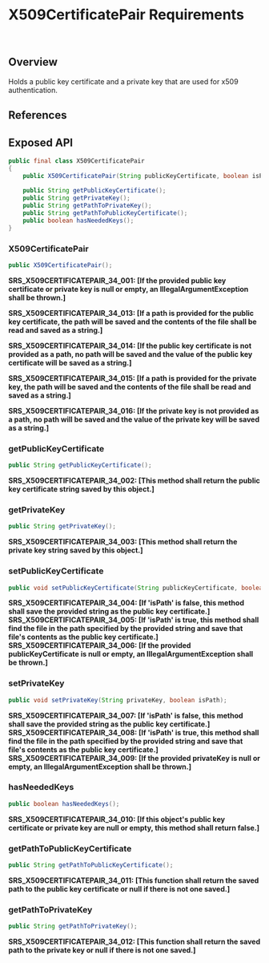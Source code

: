 # X509CertificatePair Requirements
 
## Overview

Holds a public key certificate and a private key that are used for x509 authentication.

## References

## Exposed API


```java
public final class X509CertificatePair
{
    public X509CertificatePair(String publicKeyCertificate, boolean isPathForPublic, String privateKey, boolean isPathForPrivate) throws IOException, IllegalArgumentException;
    
    public String getPublicKeyCertificate();
    public String getPrivateKey();
    public String getPathToPrivateKey();
    public String getPathToPublicKeyCertificate();
    public boolean hasNeededKeys();
}
```


### X509CertificatePair

```java
public X509CertificatePair();
```
    
**SRS_X509CERTIFICATEPAIR_34_001: [**If the provided public key certificate or private key is null or empty, an IllegalArgumentException shall be thrown.**]**

**SRS_X509CERTIFICATEPAIR_34_013: [**If a path is provided for the public key certificate, the path will be saved and the contents of the file shall be read and saved as a string.**]**

**SRS_X509CERTIFICATEPAIR_34_014: [**If the public key certificate is not provided as a path, no path will be saved and the value of the public key certificate will be saved as a string.**]**

**SRS_X509CERTIFICATEPAIR_34_015: [**If a path is provided for the private key, the path will be saved and the contents of the file shall be read and saved as a string.**]**

**SRS_X509CERTIFICATEPAIR_34_016: [**If the private key is not provided as a path, no path will be saved and the value of the private key will be saved as a string.**]**


### getPublicKeyCertificate

```java
public String getPublicKeyCertificate();
```

**SRS_X509CERTIFICATEPAIR_34_002: [**This method shall return the public key certificate string saved by this object.**]**


### getPrivateKey

```java
public String getPrivateKey();
```

**SRS_X509CERTIFICATEPAIR_34_003: [**This method shall return the private key string saved by this object.**]**


### setPublicKeyCertificate

```java
public void setPublicKeyCertificate(String publicKeyCertificate, boolean isPath);
```

**SRS_X509CERTIFICATEPAIR_34_004: [**If 'isPath' is false, this method shall save the provided string as the public key certificate.**]**
**SRS_X509CERTIFICATEPAIR_34_005: [**If 'isPath' is true, this method shall find the file in the path specified by the provided string and save that file's contents as the public key certificate.**]**
**SRS_X509CERTIFICATEPAIR_34_006: [**If the provided publicKeyCertificate is null or empty, an IllegalArgumentException shall be thrown.**]**


### setPrivateKey

```java
public void setPrivateKey(String privateKey, boolean isPath);
```

**SRS_X509CERTIFICATEPAIR_34_007: [**If 'isPath' is false, this method shall save the provided string as the public key certificate.**]**
**SRS_X509CERTIFICATEPAIR_34_008: [**If 'isPath' is true, this method shall find the file in the path specified by the provided string and save that file's contents as the public key certificate.**]**
**SRS_X509CERTIFICATEPAIR_34_009: [**If the provided privateKey is null or empty, an IllegalArgumentException shall be thrown.**]**


### hasNeededKeys
```java
public boolean hasNeededKeys();
```

**SRS_X509CERTIFICATEPAIR_34_010: [**If this object's public key certificate or private key are null or empty, this method shall return false.**]**


### getPathToPublicKeyCertificate
```java
public String getPathToPublicKeyCertificate();
```

**SRS_X509CERTIFICATEPAIR_34_011: [**This function shall return the saved path to the public key certificate or null if there is not one saved.**]**


### getPathToPrivateKey
```java
public String getPathToPrivateKey();
```

**SRS_X509CERTIFICATEPAIR_34_012: [**This function shall return the saved path to the private key or null if there is not one saved.**]**


